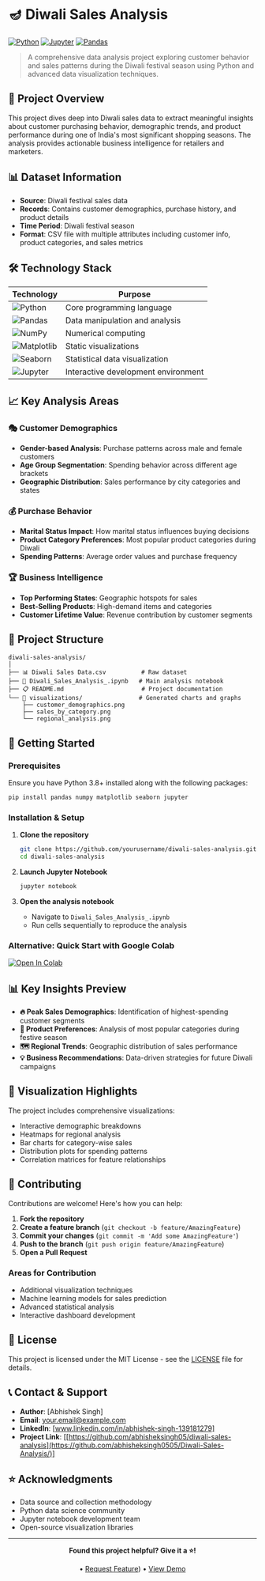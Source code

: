 # 🪔 Diwali Sales Analysis

[![Python](https://img.shields.io/badge/Python-3.8+-blue.svg)](https://www.python.org/downloads/)
[![Jupyter](https://img.shields.io/badge/Jupyter-Notebook-orange.svg)](https://jupyter.org/)
[![Pandas](https://img.shields.io/badge/Pandas-Data%20Analysis-green.svg)](https://pandas.pydata.org/)


> A comprehensive data analysis project exploring customer behavior and sales patterns during the Diwali festival season using Python and advanced data visualization techniques.

## 🎯 Project Overview

This project dives deep into Diwali sales data to extract meaningful insights about customer purchasing behavior, demographic trends, and product performance during one of India's most significant shopping seasons. The analysis provides actionable business intelligence for retailers and marketers.

## 📊 Dataset Information

- **Source**: Diwali festival sales data
- **Records**: Contains customer demographics, purchase history, and product details
- **Time Period**: Diwali festival season
- **Format**: CSV file with multiple attributes including customer info, product categories, and sales metrics

## 🛠️ Technology Stack

| Technology | Purpose |
|------------|---------|
| ![Python](https://img.shields.io/badge/Python-3776AB?style=flat&logo=python&logoColor=white) | Core programming language |
| ![Pandas](https://img.shields.io/badge/Pandas-150458?style=flat&logo=pandas&logoColor=white) | Data manipulation and analysis |
| ![NumPy](https://img.shields.io/badge/NumPy-013243?style=flat&logo=numpy&logoColor=white) | Numerical computing |
| ![Matplotlib](https://img.shields.io/badge/Matplotlib-11557c?style=flat) | Static visualizations |
| ![Seaborn](https://img.shields.io/badge/Seaborn-3776AB?style=flat) | Statistical data visualization |
| ![Jupyter](https://img.shields.io/badge/Jupyter-F37626?style=flat&logo=jupyter&logoColor=white) | Interactive development environment |

## 📈 Key Analysis Areas

### 🎭 Customer Demographics
- **Gender-based Analysis**: Purchase patterns across male and female customers
- **Age Group Segmentation**: Spending behavior across different age brackets
- **Geographic Distribution**: Sales performance by city categories and states

### 💰 Purchase Behavior
- **Marital Status Impact**: How marital status influences buying decisions
- **Product Category Preferences**: Most popular product categories during Diwali
- **Spending Patterns**: Average order values and purchase frequency

### 🏆 Business Intelligence
- **Top Performing States**: Geographic hotspots for sales
- **Best-Selling Products**: High-demand items and categories
- **Customer Lifetime Value**: Revenue contribution by customer segments

## 📁 Project Structure

```
diwali-sales-analysis/
│
├── 📊 Diwali Sales Data.csv          # Raw dataset
├── 📓 Diwali_Sales_Analysis_.ipynb   # Main analysis notebook
├── 📋 README.md                      # Project documentation
└── 📸 visualizations/                # Generated charts and graphs
    ├── customer_demographics.png
    ├── sales_by_category.png
    └── regional_analysis.png
```

## 🚀 Getting Started

### Prerequisites

Ensure you have Python 3.8+ installed along with the following packages:

```bash
pip install pandas numpy matplotlib seaborn jupyter
```

### Installation & Setup

1. **Clone the repository**
   ```bash
   git clone https://github.com/yourusername/diwali-sales-analysis.git
   cd diwali-sales-analysis
   ```

2. **Launch Jupyter Notebook**
   ```bash
   jupyter notebook
   ```

3. **Open the analysis notebook**
   - Navigate to `Diwali_Sales_Analysis_.ipynb`
   - Run cells sequentially to reproduce the analysis

### Alternative: Quick Start with Google Colab

[![Open In Colab](https://colab.research.google.com/assets/colab-badge.svg)](https://colab.research.google.com/github/abhisheksingh0505/diwali-sales-analysis/blob/main/Diwali_Sales_Analysis_.ipynb)

## 📊 Key Insights Preview

- **🔥 Peak Sales Demographics**: Identification of highest-spending customer segments
- **🎯 Product Preferences**: Analysis of most popular categories during festive season
- **🗺️ Regional Trends**: Geographic distribution of sales performance
- **💡 Business Recommendations**: Data-driven strategies for future Diwali campaigns

## 🎨 Visualization Highlights

The project includes comprehensive visualizations:
- Interactive demographic breakdowns
- Heatmaps for regional analysis
- Bar charts for category-wise sales
- Distribution plots for spending patterns
- Correlation matrices for feature relationships

## 🤝 Contributing

Contributions are welcome! Here's how you can help:

1. **Fork the repository**
2. **Create a feature branch** (`git checkout -b feature/AmazingFeature`)
3. **Commit your changes** (`git commit -m 'Add some AmazingFeature'`)
4. **Push to the branch** (`git push origin feature/AmazingFeature`)
5. **Open a Pull Request**

### Areas for Contribution
- Additional visualization techniques
- Machine learning models for sales prediction
- Advanced statistical analysis
- Interactive dashboard development

## 📝 License

This project is licensed under the MIT License - see the [LICENSE](LICENSE) file for details.

## 📞 Contact & Support

- **Author**: [Abhishek Singh]
- **Email**: your.email@example.com
- **LinkedIn**: [www.linkedin.com/in/abhishek-singh-139181279]
- **Project Link**: [[https://github.com/abhisheksingh05/diwali-sales-analysis](https://github.com/abhisheksingh0505/Diwali-Sales-Analysis/)]

## ⭐ Acknowledgments

- Data source and collection methodology
- Python data science community
- Jupyter notebook development team
- Open-source visualization libraries

---

<div align="center">

**Found this project helpful? Give it a ⭐!**

 • [Request Feature](https://github.com/abhisheksingh0505/Diwali-Sales-Analysis/)) • [View Demo]((https://github.com/abhisheksingh0505/Diwali-Sales-Analysis/))

</div>
